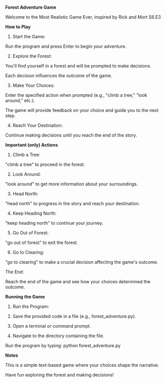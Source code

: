 **Forest Adventure Game**

Welcome to the Most Realistic Game Ever, inspired by Rick and Mort S6.E3

**How to Play**

1. Start the Game:

Run the program and press Enter to begin your adventure.

2. Explore the Forest:

You'll find yourself in a forest and will be prompted to make decisions.

Each decision influences the outcome of the game.

3. Make Your Choices:

Enter the specified action when prompted (e.g., "climb a tree," "look around," etc.).

The game will provide feedback on your choice and guide you to the next step.

4. Reach Your Destination:

Continue making decisions until you reach the end of the story.

**Important (only) Actions**

1. Climb a Tree:

"climb a tree" to proceed in the forest.

2. Look Around:

"look around" to get more information about your surroundings.

3. Head North:

"head north" to progress in the story and reach your destination.

4. Keep Heading North:

"keep heading north" to continue your journey.

5. Go Out of Forest:

"go out of forest" to exit the forest.

6. Go to Clearing:

"go to clearing" to make a crucial decision affecting the game's outcome.

The End:

Reach the end of the game and see how your choices determined the outcome.

**Running the Game**

1. Run the Program:

2. Save the provided code in a file (e.g., forest_adventure.py).

3. Open a terminal or command prompt.

4. Navigate to the directory containing the file.

Run the program by typing: python forest_adventure.py

**Notes**

This is a simple text-based game where your choices shape the narrative.

Have fun exploring the forest and making decisions!
